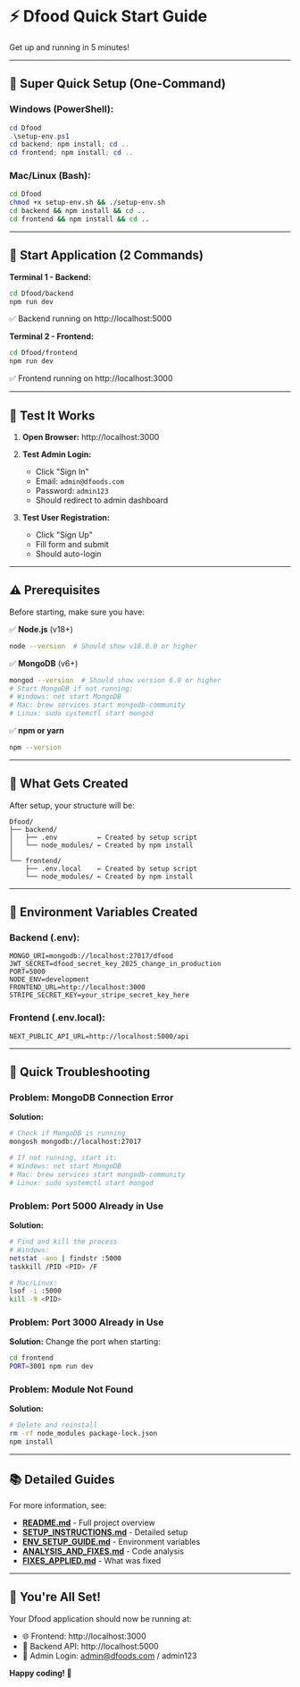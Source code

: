 # ⚡ Dfood Quick Start Guide

Get up and running in 5 minutes!

---

## 🚀 Super Quick Setup (One-Command)

### Windows (PowerShell):
```powershell
cd Dfood
.\setup-env.ps1
cd backend; npm install; cd ..
cd frontend; npm install; cd ..
```

### Mac/Linux (Bash):
```bash
cd Dfood
chmod +x setup-env.sh && ./setup-env.sh
cd backend && npm install && cd ..
cd frontend && npm install && cd ..
```

---

## 🎯 Start Application (2 Commands)

**Terminal 1 - Backend:**
```bash
cd Dfood/backend
npm run dev
```
✅ Backend running on http://localhost:5000

**Terminal 2 - Frontend:**
```bash
cd Dfood/frontend
npm run dev
```
✅ Frontend running on http://localhost:3000

---

## 🧪 Test It Works

1. **Open Browser:** http://localhost:3000

2. **Test Admin Login:**
   - Click "Sign In"
   - Email: `admin@dfoods.com`
   - Password: `admin123`
   - Should redirect to admin dashboard

3. **Test User Registration:**
   - Click "Sign Up"
   - Fill form and submit
   - Should auto-login

---

## ⚠️ Prerequisites

Before starting, make sure you have:

✅ **Node.js** (v18+)
```bash
node --version  # Should show v18.0.0 or higher
```

✅ **MongoDB** (v6+)
```bash
mongod --version  # Should show version 6.0 or higher
# Start MongoDB if not running:
# Windows: net start MongoDB
# Mac: brew services start mongodb-community
# Linux: sudo systemctl start mongod
```

✅ **npm or yarn**
```bash
npm --version
```

---

## 📁 What Gets Created

After setup, your structure will be:

```
Dfood/
├── backend/
│   ├── .env          ← Created by setup script
│   └── node_modules/ ← Created by npm install
│
└── frontend/
    ├── .env.local    ← Created by setup script
    └── node_modules/ ← Created by npm install
```

---

## 🔧 Environment Variables Created

### Backend (.env):
```
MONGO_URI=mongodb://localhost:27017/dfood
JWT_SECRET=dfood_secret_key_2025_change_in_production
PORT=5000
NODE_ENV=development
FRONTEND_URL=http://localhost:3000
STRIPE_SECRET_KEY=your_stripe_secret_key_here
```

### Frontend (.env.local):
```
NEXT_PUBLIC_API_URL=http://localhost:5000/api
```

---

## 🐛 Quick Troubleshooting

### Problem: MongoDB Connection Error
**Solution:**
```bash
# Check if MongoDB is running
mongosh mongodb://localhost:27017

# If not running, start it:
# Windows: net start MongoDB
# Mac: brew services start mongodb-community
# Linux: sudo systemctl start mongod
```

### Problem: Port 5000 Already in Use
**Solution:**
```bash
# Find and kill the process
# Windows:
netstat -ano | findstr :5000
taskkill /PID <PID> /F

# Mac/Linux:
lsof -i :5000
kill -9 <PID>
```

### Problem: Port 3000 Already in Use
**Solution:**
Change the port when starting:
```bash
cd frontend
PORT=3001 npm run dev
```

### Problem: Module Not Found
**Solution:**
```bash
# Delete and reinstall
rm -rf node_modules package-lock.json
npm install
```

---

## 📚 Detailed Guides

For more information, see:

- **[README.md](./README.md)** - Full project overview
- **[SETUP_INSTRUCTIONS.md](./SETUP_INSTRUCTIONS.md)** - Detailed setup
- **[ENV_SETUP_GUIDE.md](./ENV_SETUP_GUIDE.md)** - Environment variables
- **[ANALYSIS_AND_FIXES.md](./ANALYSIS_AND_FIXES.md)** - Code analysis
- **[FIXES_APPLIED.md](./FIXES_APPLIED.md)** - What was fixed

---

## 🎉 You're All Set!

Your Dfood application should now be running at:
- 🌐 Frontend: http://localhost:3000
- 🔧 Backend API: http://localhost:5000
- 👤 Admin Login: admin@dfoods.com / admin123

**Happy coding! 🚀**

